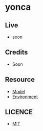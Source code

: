 # <strong> yonca </strong>

## Live

- soon

## Credits

- Soon

## Resource

- [Model](https://skfb.ly/ooJO8)
- [Environment](https://polyhaven.com/a/kloppenheim_01_puresky)

## LICENCE

- [MIT](https://github.com/deeppaz/yonca/blob/master/LICENSE)